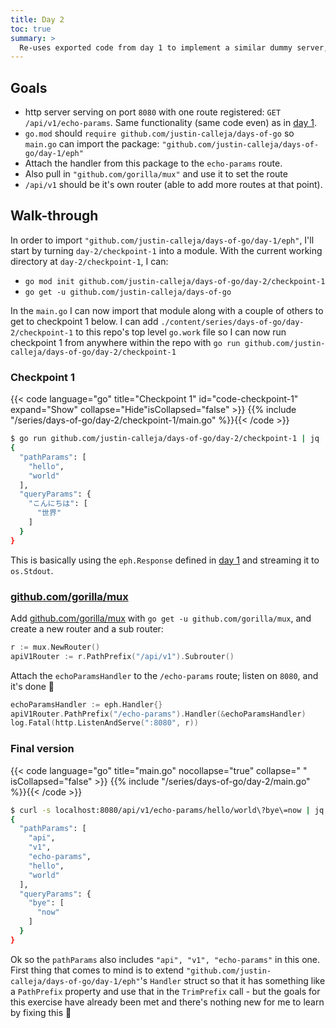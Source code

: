 ```yaml
---
title: Day 2
toc: true
summary: >
  Re-uses exported code from day 1 to implement a similar dummy server, this time using gorilla/mux and namespacing the endpoint under /api/v1.
---
```


## Goals

- http server serving on port `8080` with one route registered: `GET /api/v1/echo-params`. Same functionality (same code even) as in [day 1](../day-1).
- `go.mod` should `require github.com/justin-calleja/days-of-go` so `main.go` can import the package: `"github.com/justin-calleja/days-of-go/day-1/eph"`
- Attach the handler from this package to the `echo-params` route.
- Also pull in `"github.com/gorilla/mux"` and use it to set the route
- `/api/v1` should be it's own router (able to add more routes at that point).

## Walk-through

In order to import `"github.com/justin-calleja/days-of-go/day-1/eph"`, I'll start by turning `day-2/checkpoint-1` into a module. With the current working directory at `day-2/checkpoint-1`, I can:

- `go mod init github.com/justin-calleja/days-of-go/day-2/checkpoint-1`
- `go get -u github.com/justin-calleja/days-of-go`

In the `main.go` I can now import that module along with a couple of others to get to checkpoint 1 below. I can add `./content/series/days-of-go/day-2/checkpoint-1` to this repo's top level `go.work` file so I can now run checkpoint 1 from anywhere within the repo with `go run github.com/justin-calleja/days-of-go/day-2/checkpoint-1`

### Checkpoint 1

{{< code language="go" title="Checkpoint 1" id="code-checkpoint-1" expand="Show" collapse="Hide"isCollapsed="false" >}}
{{% include "/series/days-of-go/day-2/checkpoint-1/main.go" %}}{{< /code >}}

```sh
$ go run github.com/justin-calleja/days-of-go/day-2/checkpoint-1 | jq
{
  "pathParams": [
    "hello",
    "world"
  ],
  "queryParams": {
    "こんにちは": [
      "世界"
    ]
  }
}
```

This is basically using the `eph.Response` defined in [day 1](../day-1) and streaming it to `os.Stdout`.

### [github.com/gorilla/mux](https://github.com/gorilla/mux)

Add [github.com/gorilla/mux](https://github.com/gorilla/mux) with `go get -u github.com/gorilla/mux`, and create a new router and a sub router:

```go
r := mux.NewRouter()
apiV1Router := r.PathPrefix("/api/v1").Subrouter()
```

Attach the `echoParamsHandler` to the `/echo-params` route; listen on `8080`, and it's done 🙂

```go
echoParamsHandler := eph.Handler{}
apiV1Router.PathPrefix("/echo-params").Handler(&echoParamsHandler)
log.Fatal(http.ListenAndServe(":8080", r))
```

### Final version

{{< code language="go" title="main.go" nocollapse="true" collapse=" " isCollapsed="false" >}}
{{% include "/series/days-of-go/day-2/main.go" %}}{{< /code >}}

```sh
$ curl -s localhost:8080/api/v1/echo-params/hello/world\?bye\=now | jq
{
  "pathParams": [
    "api",
    "v1",
    "echo-params",
    "hello",
    "world"
  ],
  "queryParams": {
    "bye": [
      "now"
    ]
  }
}
```

Ok so the `pathParams` also includes `"api", "v1", "echo-params"` in this one. First thing that comes to mind is to extend `"github.com/justin-calleja/days-of-go/day-1/eph"`'s `Handler` struct so that it has something like a `PathPrefix` property and use that in the `TrimPrefix` call - but the goals for this exercise have already been met and there's nothing new for me to learn by fixing this 🤷
